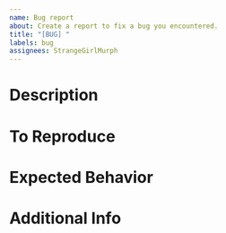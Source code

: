 ```yaml
---
name: Bug report
about: Create a report to fix a bug you encountered.
title: "[BUG] "
labels: bug
assignees: StrangeGirlMurph
---
```


# Description

<!-- A clear and concise description of what the bug is. -->

# To Reproduce

<!-- Steps to reproduce the behavior. -->

# Expected Behavior

<!-- A clear and concise description of what you expected to happen. -->

# Additional Info

<!-- # Screenshots -->
<!-- If applicable, add screenshots to help explain your problem. -->

<!-- # Platform -->
<!-- If necessary add information about the device and versions you're using. -->

<!-- # Additional context -->
<!-- Add any other context about the problem here. -->
